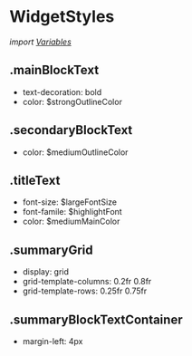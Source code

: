 # WidgetStyles
*import [Variables](/Docs/src/Variables.md)*
## .mainBlockText
- text-decoration: bold
- color: $strongOutlineColor
## .secondaryBlockText
- color: $mediumOutlineColor
## .titleText
- font-size: $largeFontSize
- font-famile: $highlightFont
- color: $mediumMainColor

## .summaryGrid
- display: grid
- grid-template-columns: 0.2fr 0.8fr
- grid-template-rows: 0.25fr 0.75fr

## .summaryBlockTextContainer
- margin-left: 4px

